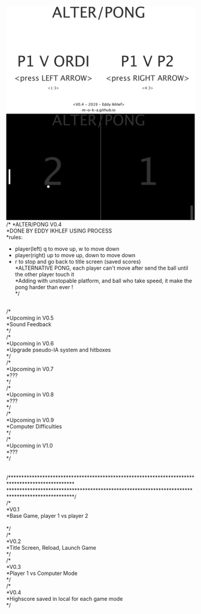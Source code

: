 ![alt text](img/pong0.png)
![alt text](img/pong1.png)
/*
*ALTER/PONG V0.4<br>
*DONE BY EDDY IKHLEF USING PROCESS<br>
*rules:<br>
* player(left) q to move up, w to move down<br>
* player(right) up to move up, down to move down<br>
* r to stop and go back to title screen (saved scores)<br>
*ALTERNATIVE PONG, each player can't move after send the ball until the other player touch it<br>
*Adding with unstopable platform, and ball who take speed, it make the pong harder than ever !<br>
*/<br>
<br>
/*<br>
*Upcoming in V0.5<br>
*Sound Feedback<br>
*/<br>
/*<br>
*Upcoming in V0.6<br>
*Upgrade pseudo-IA system and hitboxes<br>
*/<br>
/*<br>
*Upcoming in V0.7<br>
*???<br>
*/<br>
/*<br>
*Upcoming in V0.8<br>
*???<br>
*/<br>
/*<br>
*Upcoming in V0.9<br>
*Computer Difficulties<br>
*/<br>
/*<br>
*Upcoming in V1.0<br>
*???<br>
*/<br>
<br>
<br>
/*************************************************************************************************<br>
*************************************************************************************************/<br>
/*<br>
*V0.1<br>
*Base Game, player 1 vs player 2<br><br>
*/<br>
/*<br>
*V0.2<br>
*Title Screen, Reload, Launch Game<br>
*/<br>
/*<br>
*V0.3<br>
*Player 1 vs Computer Mode<br>
*/<br>
/*<br>
*V0.4<br>
*Highscore saved in local for each game mode<br>
*/<br>